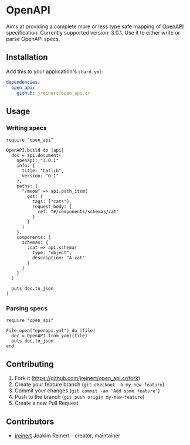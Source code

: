 # OpenAPI

Aims at providing a complete more or less type safe mapping of
[OpenAPI](https://github.com/OAI/OpenAPI-Specification) specification. Currently
supported version: 3.0.1. Use it to either write or parse OpenAPI specs.

## Installation

Add this to your application's `shard.yml`:

```yaml
dependencies:
  open_api:
    github: jreinert/open_api.cr
```

## Usage

### Writing specs

```crystal
require "open_api"

OpenAPI.build do |api|
  doc = api.document(
    openapi: "3.0.1"
    info: {
      title: "Catlib",
      version: "0.1"
    },
    paths: {
      "/meow" => api.path_item(
        get: {
          tags: ["cats"],
          request_body: {
            ref: "#/components/schemas/cat"
          }
        }
      )
    },
    components: {
      schemas: {
        :cat => api.schema(
          type: "object",
          description: "A cat"
        )
      }
    }
  )

  puts doc.to_json
)
```

### Parsing specs

```crystal
require "open_api"

File.open("openapi.yml") do |file|
  doc = OpenAPI.from_yaml(file)
  puts doc.to_json
end
```

## Contributing

1. Fork it (<https://github.com/jreinert/open_api.cr/fork>)
2. Create your feature branch (`git checkout -b my-new-feature`)
3. Commit your changes (`git commit -am 'Add some feature'`)
4. Push to the branch (`git push origin my-new-feature`)
5. Create a new Pull Request

## Contributors

- [jreinert](https://github.com/jreinert) Joakim Reinert - creator, maintainer
